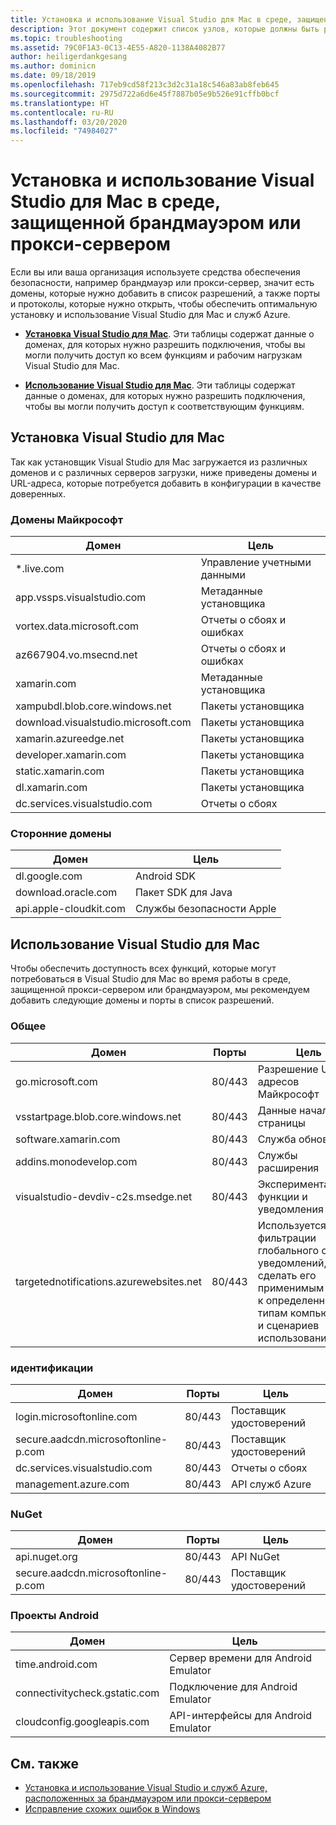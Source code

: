 ```yaml
---
title: Установка и использование Visual Studio для Mac в среде, защищенной брандмауэром или прокси-сервером
description: Этот документ содержит список узлов, которые должны быть разрешены в брандмауэре, чтобы Visual Studio для Mac (и соответствующие рабочие нагрузки, включая Xamarin) работали в корпоративной среде.
ms.topic: troubleshooting
ms.assetid: 79C0F1A3-0C13-4E55-A820-1138A4082B77
author: heiligerdankgesang
ms.author: dominicn
ms.date: 09/18/2019
ms.openlocfilehash: 717eb9cd58f213c3d2c31a18c546a83ab8feb645
ms.sourcegitcommit: 2975d722a6d6e45f7887b05e9b526e91cffb0bcf
ms.translationtype: HT
ms.contentlocale: ru-RU
ms.lasthandoff: 03/20/2020
ms.locfileid: "74984027"
---
```

# <a name="install-and-use-visual-studio-for-mac-behind-a-firewall-or-proxy-server"></a>Установка и использование Visual Studio для Mac в среде, защищенной брандмауэром или прокси-сервером

Если вы или ваша организация используете средства обеспечения безопасности, например брандмауэр или прокси-сервер, значит есть домены, которые нужно добавить в список разрешений, а также порты и протоколы, которые нужно открыть, чтобы обеспечить оптимальную установку и использование Visual Studio для Mac и служб Azure.

- [**Установка Visual Studio для Mac**](#install-visual-studio-for-mac). Эти таблицы содержат данные о доменах, для которых нужно разрешить подключения, чтобы вы могли получить доступ ко всем функциям и рабочим нагрузкам Visual Studio для Mac.

- [**Использование Visual Studio для Mac**](#use-visual-studio-for-mac). Эти таблицы содержат данные о доменах, для которых нужно разрешить подключения, чтобы вы могли получить доступ к соответствующим функциям.

## <a name="install-visual-studio-for-mac"></a>Установка Visual Studio для Mac

Так как установщик Visual Studio для Mac загружается из различных доменов и с различных серверов загрузки, ниже приведены домены и URL-адреса, которые потребуется добавить в конфигурации в качестве доверенных.

### <a name="microsoft-domains"></a>Домены Майкрософт

| Домен| Цель |
| ----------------------------------- |---------------------------|
| *.live.com| Управление учетными данными |
| app.vssps.visualstudio.com| Метаданные установщика|
| vortex.data.microsoft.com | Отчеты о сбоях и ошибках |
| az667904.vo.msecnd.net| Отчеты о сбоях и ошибках |
| xamarin.com | Метаданные установщика|
| xampubdl.blob.core.windows.net| Пакеты установщика|
| download.visualstudio.microsoft.com | Пакеты установщика|
| xamarin.azureedge.net | Пакеты установщика|
| developer.xamarin.com | Пакеты установщика|
| static.xamarin.com | Пакеты установщика|
| dl.xamarin.com | Пакеты установщика|
| dc.services.visualstudio.com| Отчеты о сбоях |

### <a name="third-party-domains"></a>Сторонние домены

| Домен| Цель |
| --------------------------|-------------------------|
| dl.google.com | Android SDK |
| download.oracle.com | Пакет SDK для Java|
| api.apple-cloudkit.com| Службы безопасности Apple |

## <a name="use-visual-studio-for-mac"></a>Использование Visual Studio для Mac

Чтобы обеспечить доступность всех функций, которые могут потребоваться в Visual Studio для Mac во время работы в среде, защищенной прокси-сервером или брандмауэром, мы рекомендуем добавить следующие домены и порты в список разрешений.

### <a name="general"></a>Общее

| Домен | Порты|Цель|
| ----------------------|------------------|------------------|
| go.microsoft.com | 80/443|Разрешение URL-адресов Майкрософт |
| vsstartpage.blob.core.windows.net| 80/443| Данные начальной страницы|
| software.xamarin.com |  80/443|Служба обновления|
| addins.monodevelop.com | 80/443| Службы расширения |
| visualstudio-devdiv-c2s.msedge.net | 80/443| Экспериментальные функции и уведомления |
| targetednotifications.azurewebsites.net|  80/443| Используется для фильтрации глобального списка уведомлений, чтобы сделать его применимым только к определенным типам компьютеров и сценариев использования|

### <a name="identity"></a>идентификации

| Домен | Порты|Цель|
| ----------------------|------------------|------------------|
| login.microsoftonline.com | 80/443| Поставщик удостоверений|
| secure.aadcdn.microsoftonline-p.com | 80/443|Поставщик удостоверений|
| dc.services.visualstudio.com| 80/443|Отчеты о сбоях|
| management.azure.com|80/443| API служб Azure |

### <a name="nuget"></a>NuGet

| Домен | Порты|Цель|
| ----------------------|------------------|------------------|
| api.nuget.org | 80/443|API NuGet|
| secure.aadcdn.microsoftonline-p.com |80/443| Поставщик удостоверений|

### <a name="android-projects"></a>Проекты Android

| Домен| Цель|
| ------------------------------------|------------------------------------|
| time.android.com| Сервер времени для Android Emulator |
| connectivitycheck.gstatic.com | Подключение для Android Emulator|
| cloudconfig.googleapis.com| API-интерфейсы для Android Emulator|

## <a name="see-also"></a>См. также

- [Установка и использование Visual Studio и служб Azure, расположенных за брандмауэром или прокси-сервером](/visualstudio/install/install-and-use-visual-studio-behind-a-firewall-or-proxy-server)
- [Исправление схожих ошибок в Windows](/visualstudio/install/troubleshooting-network-related-errors-in-visual-studio)
